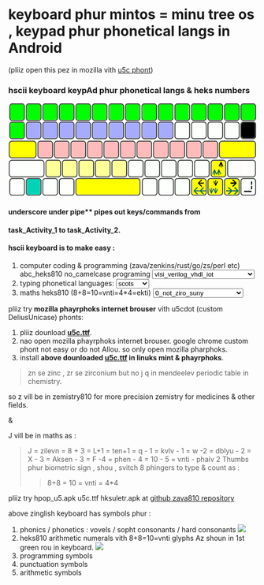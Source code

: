 # keyboard phur mintos = minu tree os , keypad phur phonetical langs in Android
(pliiz open this pez in mozilla vith <a href="https://github.com/Font77/unicase_phonts">u5c phont</a>)

### hscii keyboard keypAd phur phonetical langs & heks numbers

<img src="sym_hsciikb_hpop_phonic.gif" alt="multilanguage keyboard">

#### underscore under pipe** pipes out keys/commands from
#### task_Activity_1 to task_Activity_2.

#### hscii keyboard is to make easy :

<ol>
  <li>
  computer coding & programming (zava/zenkins/rust/go/zs/perl etc)
    <label for="coding_abc">abc_heks810 no_camelcase programing</label>
    <select name="coding_abc" id="coding_abc_sel">
      <option value="vlsi_verilog_vhdl_iot">vlsi_verilog_vhdl_iot</option>
      <option value="asic_fpga_c_c++_rust">asic_fpga_c_c++_rust</option>
      <option value="c_c++_rust">c_c++_rust</option>
      <option value="Android_zava810_phlutter">Android_zava810_phlutter</option>
      <option value="veb_html_md_css_sass">veb_html_md_css_sass</option>
      <option value="zavaskript_typescript">zavaskript_typescript</option>
      <option value="tcl_perl_python_php">tcl_perl_python_php</option>
      <option value="huso_svelte_vue_react">huso_svelte_vue_react</option>
      <option value="db_skiyuAl_moNgo_zson_yaml">db_skiyuAl_moNgo_zson_yaml</option>
      <option value="vuezs_nodezs_ekspress">vuezs_nodezs_ekspress</option>
      <option value="veb_ror_ruby">veb_ror_ruby</option>
    </select>
  </li>
  <li>
      <label for="bhasha_abc">typing phonetical languages:</label>
      <select name="bhasha_abc" id="bhasha_abc_sel">
        <option value="scots">scots</option>
        <option value="zinglish">zinglish</option>
        <option value="Telugu">Telugu</option>
        <option value="mlyalm">mlyalm</option>
        <option value="urriya">urriya</option>
        <option value="bNgali">bNgali</option>
        <option value="Tmil">Tmil</option>
        <option value="knrra">knrra</option>
      </select>
  </li>
  <li>
  <label for="bhasha_abc">maths heks810 (8+8=10=vnti=4*4=ekti)</label>
  <select>
    <option>0_not_ziro_suny</option>
    <option>1_vn_ek_onDu</option>
    <option>2_tuu_Do_erAdu</option>
    <option>3_Three_Tiin_muuru</option>
    <option>4_phor_char_nalku</option>
    <option>5_phaiv_pac_aeDu</option>
    <option>6_siks_che_aaru</option>
    <option>7_seven_saT_ellu</option>
    <option>8_et_ath_entu</option>
    <option>9_nine_nAu_ombATTu</option>
    <option>L_ten_Ds_hTTu</option>
    <option>J_zilevn_hnonDu</option>
    <option>Q_kvAlv_hnerdu</option>
    <option>W_dblun_Terh_hDimuru</option>
    <option>X_Aksen_coDH_hDinaeDu</option>
    <option>F_phen_pnDrh_hDinaru</option>
    <option>10_vnti_ekti_onDuti</option>
  </select>
  </li>
</ol>




pliiz try **mozilla phayrphoks internet brouser** vith u5cdot (custom DeliusUnicase) phonts:

1. pliiz dounload **[u5c.ttf][2]**.
1. nao open mozilla phayrphoks internet brouser. google chrome custom phont not easy or do not Allou. so only open mozilla pharphoks.
3. install  **above dounloaded [u5c.ttf][3] in linuks mint & phayrphoks**.

> zn se zinc , zr se zirconium but no j q in mendeelev periodic table in chemistry.

so z vill be in zemistry810 for more precision zemistry for medicines & other fields.

&

J vill be in maths as :

> J = zilevn = 8 + 3 = L+1 = ten+1 = q - 1 = kvlv - 1 = w -2 = dblyu - 2 = X - 3 = Aksen - 3 = F -4 = phen - 4 = 10 - 5 = vnti - phaiv
> 2 Thumbs phur biometric sign , shou , svitch
> 8 phingers to type & count as :
>> 8+8 = 10 = vnti = 4*4

pliiz try hpop_u5.apk u5c.ttf hksuletr.apk at [github zava810  repository][zava810]

above zinglish keyboard has symbols phur :

1. phonics / phonetics : vovels / sopht consonants / hard consonants
![][i1]
2. heks810 arithmetic numerals vith 8+8=10=vnti glyphs Az shoun in 1st green rou in keyboard.
![][i3]
3. programming symbols
4. punctuation symbols
5. arithmetic symbols


[zava810]: http://github.com/zava810/zava810
[2]: https://github.com/Font77/unicase_phonts/blob/master/yunikes/u5cdot.ttf
[3]: https://github.com/Font77/unicase_phonts/blob/master/hao_tu_install.md

[i1]: imez/zpg_png/phoniks.png
[i2]: imez/keybord/hscii_keybord.png
[i3]: imez/zpg_png/h40kaunt.jpg
[el1]: https://www.fontsquirrel.com/fonts/delius-unicase
